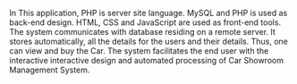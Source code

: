 In This application, PHP is server site language. MySQL and PHP is used as back-end design. HTML, CSS and JavaScript are used as front-end tools. The system communicates with database residing on a remote server. It stores automatically, all the details for the users and their details. Thus, one can view and buy the Car. The system facilitates the end user with the interactive interactive design and automated processing of Car Showroom Management System.
